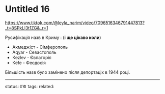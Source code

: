 # Untitled 16
https://www.tiktok.com/@leyla_narim/video/7096516346791447813?_t=8SPkLI3t1ZG&_r=1

Русифікація назв в Криму : (**і ще цікаво коли**)
 - Акмеджіст - Сімферополь
 - Aqyar - Севастополь
 - Kezlev - Євпаторія
 - Kefe - Феодосія

Більшість назв було замінено після депортаціх в 1944 році.

---
status: #⚙️ 
tags: 
related: 